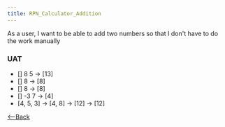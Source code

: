 ```yaml
---
title: RPN_Calculator_Addition
---
```

As a user, I want to be able to add two numbers so that I don't have to do the work manually

### UAT
* [] 8 <enter> 5 <plus> -> [13]
* [] 8 <enter> <plus> -> [8]
* [] 8 <plus> -> [8]
* [] -3 <enter> 7 <plus> -> [4]
* [4, 5, 3] <plus> -> [4, 8] <plus> -> [12] <plus> -> [12]

[<--Back]({{_site.pagesurl}}/RPN_Calculator)

